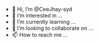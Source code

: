 - 👋 Hi, I’m @CeeJhay-syd
- 👀 I’m interested in ...
- 🌱 I’m currently learning ...
- 💞️ I’m looking to collaborate on ...
- 📫 How to reach me ...

<!---
CeeJhay-syd/CeeJhay-syd is a ✨ special ✨ repository because its `README.md` (this file) appears on your GitHub profile.
You can click the Preview link to take a look at your changes.
--->
